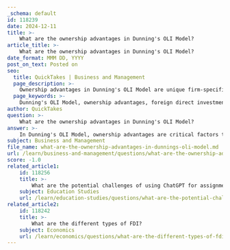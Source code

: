 ```yaml
---
_schema: default
id: 118239
date: 2024-12-11
title: >-
    What are the ownership advantages in Dunning's OLI Model?
article_title: >-
    What are the ownership advantages in Dunning's OLI Model?
date_format: MMM DD, YYYY
post_on_text: Posted on
seo:
  title: QuickTakes | Business and Management
  page_description: >-
    Ownership advantages in Dunning's OLI Model are unique firm-specific assets and capabilities that provide competitive edges in international markets, influencing foreign direct investment decisions.
  page_keywords: >-
    Dunning's OLI Model, ownership advantages, foreign direct investment, proprietary information, ownership rights, firm-specific resources, strategic objectives, competitive positioning, international business, market presence
author: QuickTakes
question: >-
    What are the ownership advantages in Dunning's OLI Model?
answer: >-
    In Dunning's OLI Model, ownership advantages are critical factors that influence a firm's decision to engage in foreign direct investment (FDI). These advantages are specific to the firm and can include various proprietary assets and capabilities that provide a competitive edge in international markets. Here are some key aspects of ownership advantages:\n\n1. **Proprietary Information**: This includes unique technologies, patents, trademarks, and trade secrets that a firm possesses. Such proprietary assets can help a company differentiate its products or services in foreign markets.\n\n2. **Ownership Rights**: Firms may have specific rights that allow them to leverage their resources effectively. This can include brand reputation, customer loyalty, and established distribution networks that are difficult for competitors to replicate.\n\n3. **Firm-Specific Resources**: Ownership advantages also encompass resources that are unique to the firm, such as skilled labor, managerial expertise, and organizational capabilities. These resources enable firms to operate efficiently and effectively in diverse environments.\n\n4. **Strategic Objectives**: The objectives and strategies of the firm play a significant role in determining ownership advantages. Companies that have clear goals for international expansion are more likely to identify and leverage their ownership advantages effectively.\n\n5. **Competitive Positioning**: Ownership advantages allow firms to compete against local and international rivals. By utilizing their unique assets, firms can establish a stronger market presence and potentially deter competition.\n\nIn summary, ownership advantages in Dunning's OLI Model are essential for firms to overcome the disadvantages of foreignness and successfully engage in international business. These advantages enable firms to create value in foreign markets and enhance their overall competitiveness.
subject: Business and Management
file_name: what-are-the-ownership-advantages-in-dunnings-oli-model.md
url: /learn/business-and-management/questions/what-are-the-ownership-advantages-in-dunnings-oli-model
score: -1.0
related_article1:
    id: 118256
    title: >-
        What are the potential challenges of using ChatGPT for assignments?
    subject: Education Studies
    url: /learn/education-studies/questions/what-are-the-potential-challenges-of-using-chatgpt-for-assignments
related_article2:
    id: 118242
    title: >-
        What are the different types of FDI?
    subject: Economics
    url: /learn/economics/questions/what-are-the-different-types-of-fdi
---
```


&nbsp;